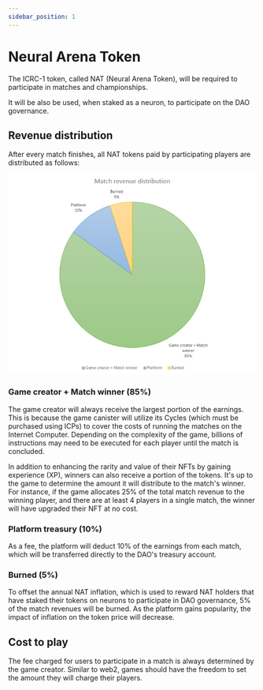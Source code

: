 ```yaml
---
sidebar_position: 1
---
```


# Neural Arena Token

The ICRC-1 token, called NAT (Neural Arena Token), will be required to participate in matches and championships.

It will be also be used, when staked as a neuron, to participate on the DAO governance.

## Revenue distribution

After every match finishes, all NAT tokens paid by participating players are distributed as follows:

![match renevue distribution](./img/match-rev-distro.png)

### Game creator + Match winner (85%)
The game creator will always receive the largest portion of the earnings. This is because the game canister will utilize its Cycles (which must be purchased using ICPs) to cover the costs of running the matches on the Internet Computer. Depending on the complexity of the game, billions of instructions may need to be executed for each player until the match is concluded.  

In addition to enhancing the rarity and value of their NFTs by gaining experience (XP), winners can also receive a portion of the tokens. It's up to the game to determine the amount it will distribute to the match's winner. For instance, if the game allocates 25% of the total match revenue to the winning player, and there are at least 4 players in a single match, the winner will have upgraded their NFT at no cost.

### Platform treasury (10%)
As a fee, the platform will deduct 10% of the earnings from each match, which will be transferred directly to the DAO's treasury account.

### Burned (5%)  
To offset the annual NAT inflation, which is used to reward NAT holders that have staked their tokens on neurons to participate in DAO governance, 5% of the match revenues will be burned. As the platform gains popularity, the impact of inflation on the token price will decrease.

## Cost to play
The fee charged for users to participate in a match is always determined by the game creator. Similar to web2, games should have the freedom to set the amount they will charge their players.
